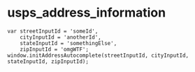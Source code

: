 usps_address_information
========================
```
var streetInputId = 'someId',
    cityInputId = 'anotherId',
    stateInputId = 'somethingElse',
    zipInputId = 'omgWTF';
window.initAddressAutocomplete(streetInputId, cityInputId, stateInputId, zipInputId);
```

